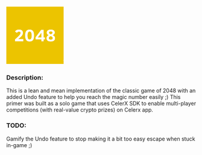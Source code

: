 ![alt text](https://raw.githubusercontent.com/hackerspark/2048/gh-pages/meta/apple-touch-icon.png)

### Description:
This is a lean and mean implementation of the classic game of 2048 with an added Undo feature to help you reach the magic number easily ;)
This primer was built as a solo game that uses CelerX SDK to enable multi-player competitions (with real-value crypto prizes) on Celerx app.

### TODO:
Gamify the Undo feature to stop making it a bit too easy escape when stuck in-game ;)
